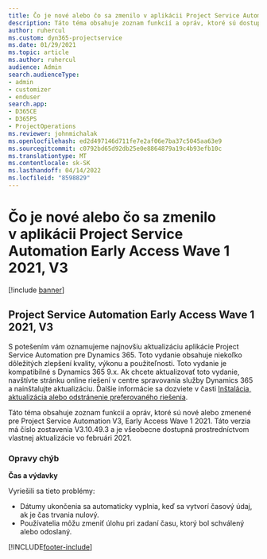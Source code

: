 ```yaml
---
title: Čo je nové alebo čo sa zmenilo v aplikácii Project Service Automation Early Access Wave 1 2021, V3
description: Táto téma obsahuje zoznam funkcií a opráv, ktoré sú dostupné v aktualizácii Project Service Automation Early Access Wave 1 2021, V3.
author: ruhercul
ms.custom: dyn365-projectservice
ms.date: 01/29/2021
ms.topic: article
ms.author: ruhercul
audience: Admin
search.audienceType:
- admin
- customizer
- enduser
search.app:
- D365CE
- D365PS
- ProjectOperations
ms.reviewer: johnmichalak
ms.openlocfilehash: ed2d497146d711fe7e2af06e7ba37c5045aa63e9
ms.sourcegitcommit: c0792bd65d92db25e0e8864879a19c4b93efb10c
ms.translationtype: MT
ms.contentlocale: sk-SK
ms.lasthandoff: 04/14/2022
ms.locfileid: "8598829"
---
```

# <a name="whats-new-or-changed-in-project-service-automation-early-access-wave-1-2021-v3"></a>Čo je nové alebo čo sa zmenilo v aplikácii Project Service Automation Early Access Wave 1 2021, V3

[!include [banner](../includes/psa-now-project-operations.md)]

## <a name="project-service-automation-early-access-wave-1-2021-v3"></a>Project Service Automation Early Access Wave 1 2021, V3

S potešením vám oznamujeme najnovšiu aktualizáciu aplikácie Project Service Automation pre Dynamics 365. Toto vydanie obsahuje niekoľko dôležitých zlepšení kvality, výkonu a použiteľnosti. Toto vydanie je kompatibilné s Dynamics 365 9.x. Ak chcete aktualizovať toto vydanie, navštívte stránku online riešení v centre spravovania služby Dynamics 365 a nainštalujte aktualizáciu. Ďalšie informácie sa dozviete v časti [Inštalácia, aktualizácia alebo odstránenie preferovaného riešenia](/power-platform/admin/install-remove-preferred-solution).

Táto téma obsahuje zoznam funkcií a opráv, ktoré sú nové alebo zmenené pre Project Service Automation V3, Early Access Wave 1 2021. Táto verzia má číslo zostavenia V3.10.49.3 a je všeobecne dostupná prostredníctvom vlastnej aktualizácie vo februári 2021.


### <a name="bug-fixes"></a>Opravy chýb

**Čas a výdavky**

Vyriešili sa tieto problémy:

- Dátumy ukončenia sa automaticky vyplnia, keď sa vytvorí časový údaj, ak je čas trvania nulový.
- Používatelia môžu zmeniť úlohu pri zadaní času, ktorý bol schválený alebo odoslaný.


[!INCLUDE[footer-include](../includes/footer-banner.md)]
